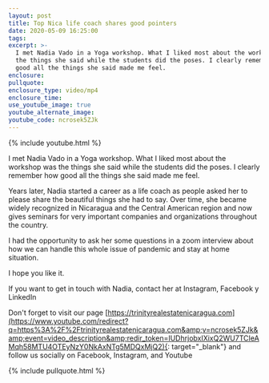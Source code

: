 ```yaml
---
layout: post
title: Top Nica life coach shares good pointers
date: 2020-05-09 16:25:00
tags:
excerpt: >-
  I met Nadia Vado in a Yoga workshop. What I liked most about the workshop was
  the things she said while the students did the poses. I clearly remember how
  good all the things she said made me feel.
enclosure:
pullquote:
enclosure_type: video/mp4
enclosure_time:
use_youtube_image: true
youtube_alternate_image:
youtube_code: ncrosek5ZJk
---
```


{% include youtube.html %}

I met Nadia Vado in a Yoga workshop. What I liked most about the workshop was the things she said while the students did the poses. I clearly remember how good all the things she said made me feel.

Years later, Nadia started a career as a life coach as people asked her to please share the beautiful things she had to say. Over time, she became widely recognized in Nicaragua and the Central American region and now gives seminars for very important companies and organizations throughout the country.

I had the opportunity to ask her some questions in a zoom interview about how we can handle this whole issue of pandemic and stay at home situation.

I hope you like it.

If you want to get in touch with Nadia, contact her at Instagram, Facebook y LinkedIn

Don't forget to visit our page [https://trinityrealestatenicaragua.com](https://www.youtube.com/redirect?q=https%3A%2F%2Ftrinityrealestatenicaragua.com&amp;v=ncrosek5ZJk&amp;event=video_description&amp;redir_token=IUDhrjobxIXixQ2WU7TCIeAMqh58MTU4OTEyNzY0NkAxNTg5MDQxMjQ2){: target="_blank"} and follow us socially on Facebook, Instagram, and Youtube

{% include pullquote.html %}